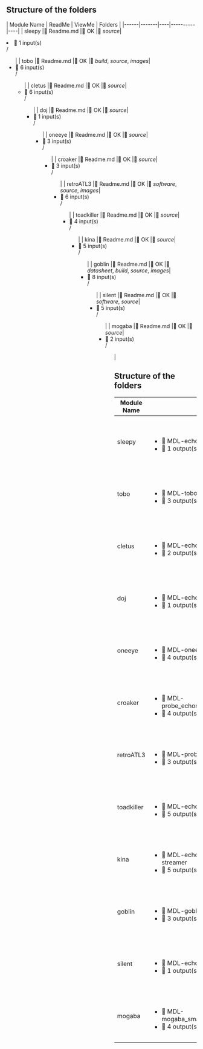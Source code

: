 ## Structure of the folders

| Module Name | ReadMe | ViewMe | Folders |
|------|-------|----|----------|----|
| sleepy |:green_heart: Readme.md |:green_heart: OK |:green_heart: _source_|<li>:green_heart: 1 input(s) </li>/<ul>|
| tobo |:green_heart: Readme.md |:green_heart: OK |:green_heart: _build_, _source_, _images_|<li>:green_heart: 6 input(s) </li>/<ul>|
| cletus |:green_heart: Readme.md |:green_heart: OK |:green_heart: _source_|<li>:green_heart: 6 input(s) </li>/<ul>|
| doj |:green_heart: Readme.md |:green_heart: OK |:green_heart: _source_|<li>:green_heart: 1 input(s) </li>/<ul>|
| oneeye |:green_heart: Readme.md |:green_heart: OK |:green_heart: _source_|<li>:green_heart: 3 input(s) </li>/<ul>|
| croaker |:green_heart: Readme.md |:green_heart: OK |:green_heart: _source_|<li>:green_heart: 3 input(s) </li>/<ul>|
| retroATL3 |:green_heart: Readme.md |:green_heart: OK |:green_heart: _software_, _source_, _images_|<li>:green_heart: 6 input(s) </li>/<ul>|
| toadkiller |:green_heart: Readme.md |:green_heart: OK |:green_heart: _source_|<li>:green_heart: 4 input(s) </li>/<ul>|
| kina |:green_heart: Readme.md |:green_heart: OK |:green_heart: _source_|<li>:green_heart: 5 input(s) </li>/<ul>|
| goblin |:green_heart: Readme.md |:green_heart: OK |:green_heart: _datasheet_, _build_, _source_, _images_|<li>:green_heart: 8 input(s) </li>/<ul>|
| silent |:green_heart: Readme.md |:green_heart: OK |:green_heart: _software_, _source_|<li>:green_heart: 5 input(s) </li>/<ul>|
| mogaba |:green_heart: Readme.md |:green_heart: OK |:green_heart: _source_|<li>:green_heart: 2 input(s) </li>/<ul>|
## Structure of the folders

| Module Name | Blocks | TODO | 
|------|------|-------|
| sleepy |<ul><li>:green_heart: MDL-echomods_case</li><li>:green_heart: 1 output(s) </li></ul>|<ul><li>:green_heart: 2 todo(s) </li><li>:green_heart: 1 done(s) </li>/<ul>|
| tobo |<ul><li>:green_heart: MDL-tobo_hvpulser</li><li>:green_heart: 3 output(s) </li></ul>|<ul><li>:green_heart: 3 todo(s) </li><li>:green_heart: 5 done(s) </li>/<ul>|
| cletus |<ul><li>:green_heart: MDL-echomods_servopiezo</li><li>:green_heart: 2 output(s) </li></ul>|<ul><li>:green_heart: 2 todo(s) </li><li>:green_heart: 1 done(s) </li>/<ul>|
| doj |<ul><li>:green_heart: MDL-echomods_motherboard</li><li>:green_heart: 1 output(s) </li></ul>|<ul><li>:green_heart: 1 todo(s) </li><li>:green_heart: 1 done(s) </li>/<ul>|
| oneeye |<ul><li>:green_heart: MDL-oneeye_controlunit</li><li>:green_heart: 4 output(s) </li></ul>|<ul><li>:green_heart: 1 todo(s) </li><li>:green_heart: 1 done(s) </li>/<ul>|
| croaker |<ul><li>:green_heart: MDL-probe_echomods_controler_croaker</li><li>:green_heart: 4 output(s) </li></ul>|<ul><li>:green_heart: 4 todo(s) </li><li>:green_heart: 1 done(s) </li>/<ul>|
| retroATL3 |<ul><li>:green_heart: MDL-probe_retroATL3</li><li>:green_heart: 3 output(s) </li></ul>|<ul><li>:green_heart: 2 todo(s) </li><li>:green_heart: 5 done(s) </li>/<ul>|
| toadkiller |<ul><li>:green_heart: MDL-echomods_prudaq</li><li>:green_heart: 5 output(s) </li></ul>|<ul><li>:green_heart: 1 todo(s) </li><li>:green_heart: 1 done(s) </li>/<ul>|
| kina |<ul><li>:green_heart: MDL-echomods_UDP-slow-streamer</li><li>:green_heart: 5 output(s) </li></ul>|<ul><li>:green_heart: 4 todo(s) </li><li>:green_heart: 1 done(s) </li>/<ul>|
| goblin |<ul><li>:green_heart: MDL-goblin_tgcenvadc</li><li>:green_heart: 3 output(s) </li></ul>|<ul><li>:green_heart: 4 todo(s) </li><li>:green_heart: 7 done(s) </li>/<ul>|
| silent |<ul><li>:green_heart: MDL-echomods_emulator</li><li>:green_heart: 1 output(s) </li></ul>|<ul><li>:green_heart: 4 todo(s) </li><li>:green_heart: 1 done(s) </li>/<ul>|
| mogaba |<ul><li>:green_heart: MDL-mogaba_small_powersupply</li><li>:green_heart: 4 output(s) </li></ul>|<ul><li>:green_heart: 2 todo(s) </li><li>:green_heart: 2 done(s) </li>/<ul>|
